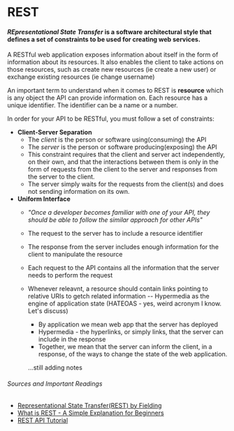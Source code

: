 # REST
#### _REpresentational State Transfer_ is a software architectural style that defines a set of constraints to be used for creating web services. 

A RESTful web application exposes information about itself in the form of information about its resources. It also enables the client to take actions on those resources, such as create new resources (ie create a new user) or exchange existing resources (ie change username)

An important term to understand when it comes to REST is __resource__ which is any object the API can provide information on. Each resource has a unique identifier. The identifier can be a name or a number. 

In order for your API to be RESTful, you must follow a set of constraints: 
* __Client-Server Separation__
	* The _client_ is the person or software using(consuming) the API
	* The _server_ is the person or software producing(exposing) the API
	* This constraint requires that the client and server act independently, on their own, and that the interactions between them is only in the form of requests from the client to the server and responses from the server to the client. 
	* The server simply waits for the requests from the client(s) and does not sending information on its own. 
* __Uniform Interface__
	* _"Once a developer becomes familiar with one of your API, they should be able to follow the similar approach for other APIs"_
	* The request to the server has to include a resource identifier
	* The response from the server includes enough information for the client to manipulate the resource 
	* Each request to the API contains all the information that the server needs to perform the request
	* Whenever releavnt, a resource should contain links pointing to relative URIs to getch related information -- Hypermedia as the engine of application state (HATEOAS - yes, weird acronym I know. Let's discuss) 
		* By application we mean web app that the server has deployed 
		* Hypermedia - the hyperlinks, or simply links, that the server can include in the response 
		* Together, we mean that the server can inform the client, in a response, of the ways to change the state of the web application. 
	

		...still adding notes 


###### Sources and Important Readings 
* [Representational State Transfer(REST) by Fielding](https://www.ics.uci.edu/~fielding/pubs/dissertation/rest_arch_style.htm)
* [What is REST - A Simple Explanation for Beginners](https://medium.com/extend/what-is-rest-a-simple-explanation-for-beginners-part-1-introduction-b4a072f8740f)
* [REST API Tutorial](restfulapi.net/)